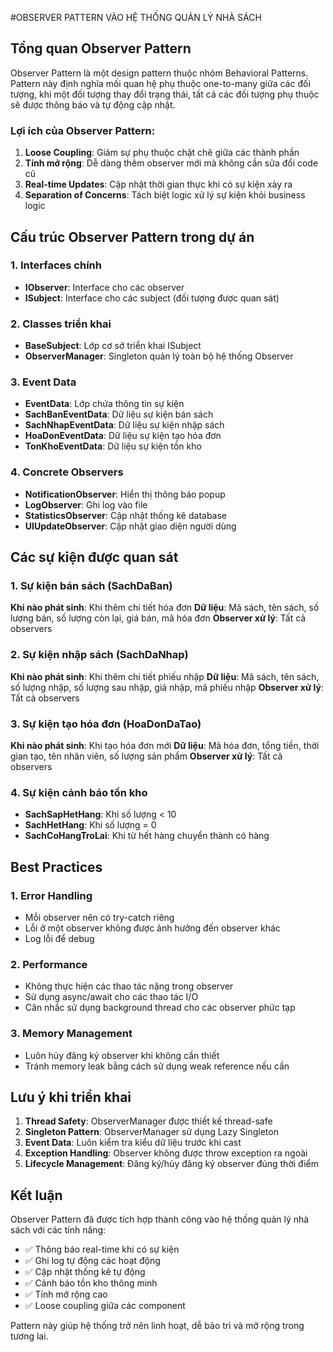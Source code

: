 #OBSERVER PATTERN VÀO HỆ THỐNG QUẢN LÝ NHÀ SÁCH

## Tổng quan Observer Pattern

Observer Pattern là một design pattern thuộc nhóm Behavioral Patterns. Pattern này định nghĩa mối quan hệ phụ thuộc one-to-many giữa các đối tượng, khi một đối tượng thay đổi trạng thái, tất cả các đối tượng phụ thuộc sẽ được thông báo và tự động cập nhật.

### Lợi ích của Observer Pattern:
1. **Loose Coupling**: Giảm sự phụ thuộc chặt chẽ giữa các thành phần
2. **Tính mở rộng**: Dễ dàng thêm observer mới mà không cần sửa đổi code cũ
3. **Real-time Updates**: Cập nhật thời gian thực khi có sự kiện xảy ra
4. **Separation of Concerns**: Tách biệt logic xử lý sự kiện khỏi business logic

## Cấu trúc Observer Pattern trong dự án

### 1. Interfaces chính
- **IObserver**: Interface cho các observer
- **ISubject**: Interface cho các subject (đối tượng được quan sát)

### 2. Classes triển khai
- **BaseSubject**: Lớp cơ sở triển khai ISubject
- **ObserverManager**: Singleton quản lý toàn bộ hệ thống Observer

### 3. Event Data
- **EventData**: Lớp chứa thông tin sự kiện
- **SachBanEventData**: Dữ liệu sự kiện bán sách
- **SachNhapEventData**: Dữ liệu sự kiện nhập sách
- **HoaDonEventData**: Dữ liệu sự kiện tạo hóa đơn
- **TonKhoEventData**: Dữ liệu sự kiện tồn kho

### 4. Concrete Observers
- **NotificationObserver**: Hiển thị thông báo popup
- **LogObserver**: Ghi log vào file
- **StatisticsObserver**: Cập nhật thống kê database
- **UIUpdateObserver**: Cập nhật giao diện người dùng

## Các sự kiện được quan sát

### 1. Sự kiện bán sách (SachDaBan)
**Khi nào phát sinh**: Khi thêm chi tiết hóa đơn
**Dữ liệu**: Mã sách, tên sách, số lượng bán, số lượng còn lại, giá bán, mã hóa đơn
**Observer xử lý**: Tất cả observers

### 2. Sự kiện nhập sách (SachDaNhap)
**Khi nào phát sinh**: Khi thêm chi tiết phiếu nhập
**Dữ liệu**: Mã sách, tên sách, số lượng nhập, số lượng sau nhập, giá nhập, mã phiếu nhập
**Observer xử lý**: Tất cả observers

### 3. Sự kiện tạo hóa đơn (HoaDonDaTao)
**Khi nào phát sinh**: Khi tạo hóa đơn mới
**Dữ liệu**: Mã hóa đơn, tổng tiền, thời gian tạo, tên nhân viên, số lượng sản phẩm
**Observer xử lý**: Tất cả observers

### 4. Sự kiện cảnh báo tồn kho
- **SachSapHetHang**: Khi số lượng < 10
- **SachHetHang**: Khi số lượng = 0
- **SachCoHangTroLai**: Khi từ hết hàng chuyển thành có hàng


## Best Practices

### 1. Error Handling
- Mỗi observer nên có try-catch riêng
- Lỗi ở một observer không được ảnh hưởng đến observer khác
- Log lỗi để debug

### 2. Performance
- Không thực hiện các thao tác nặng trong observer
- Sử dụng async/await cho các thao tác I/O
- Cân nhắc sử dụng background thread cho các observer phức tạp

### 3. Memory Management
- Luôn hủy đăng ký observer khi không cần thiết
- Tránh memory leak bằng cách sử dụng weak reference nếu cần

## Lưu ý khi triển khai

1. **Thread Safety**: ObserverManager được thiết kế thread-safe
2. **Singleton Pattern**: ObserverManager sử dụng Lazy Singleton
3. **Event Data**: Luôn kiểm tra kiểu dữ liệu trước khi cast
4. **Exception Handling**: Observer không được throw exception ra ngoài
5. **Lifecycle Management**: Đăng ký/hủy đăng ký observer đúng thời điểm

## Kết luận

Observer Pattern đã được tích hợp thành công vào hệ thống quản lý nhà sách với các tính năng:

- ✅ Thông báo real-time khi có sự kiện
- ✅ Ghi log tự động các hoạt động
- ✅ Cập nhật thống kê tự động
- ✅ Cảnh báo tồn kho thông minh
- ✅ Tính mở rộng cao
- ✅ Loose coupling giữa các component

Pattern này giúp hệ thống trở nên linh hoạt, dễ bảo trì và mở rộng trong tương lai.
